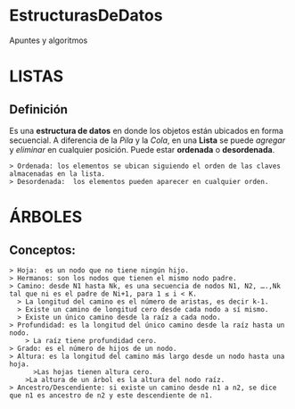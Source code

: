 # EstructurasDeDatos
Apuntes y algoritmos

# LISTAS
  ## Definición
  Es una **estructura de datos** en donde los objetos están ubicados en forma secuencial. A diferencia de la *Pila*  y la *Cola*, en una **Lista** se puede *agregar* y *eliminar* en cualquier posición. 
  Puede estar **ordenada**  o **desordenada**. 
  
    > Ordenada: los elementos se ubican siguiendo el orden de las claves almacenadas en la lista.
    > Desordenada:  los elementos pueden aparecer en cualquier orden.
    
# ÁRBOLES
## Conceptos:
    > Hoja:  es un nodo que no tiene ningún hijo.
  	> Hermanos: son los nodos que tienen el mismo nodo padre.
    > Camino: desde N1 hasta Nk, es una secuencia de nodos N1, N2, ….,Nk tal que ni es el padre de Ni+1, para 1 ≤ i < K. 
      > La longitud del camino es el número de aristas, es decir k-1. 
      > Existe un camino de longitud cero desde cada nodo a sí mismo.
      > Existe un único camino desde la raíz a cada nodo.
    > Profundidad: es la longitud del único camino desde la raíz hasta un nodo.
	    > La raíz tiene profundidad cero.
    > Grado: es el número de hijos de un nodo.
    > Altura: es la longitud del camino más largo desde un nodo hasta una hoja.
	      >Las hojas tienen altura cero.
        >La altura de un árbol es la altura del nodo raíz.
    > Ancestro/Descendiente: si existe un camino desde n1 a n2, se dice que n1 es ancestro de n2 y este descendiente de n1.

